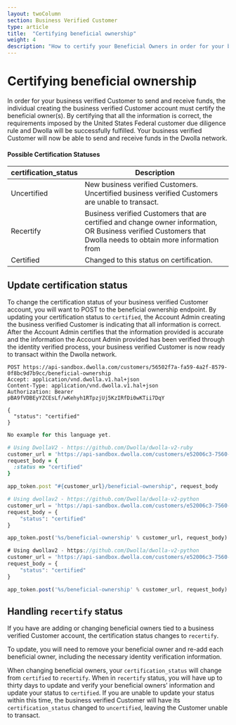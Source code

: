 ```yaml
---
layout: twoColumn
section: Business Verified Customer
type: article
title:  "Certifying beneficial ownership"
weight: 4
description: "How to certify your Beneficial Owners in order for your business Verified Customer to send funds in the Dwolla's ACH API."
---
```

# Certifying beneficial ownership

In order for your business verified Customer to send and receive funds, the individual creating the business verified Customer account must certify the beneficial owner(s). By certifying that all the information is correct, the requirements imposed by the United States Federal customer due diligence rule and Dwolla will be successfully fulfilled. Your business verified Customer will now be able to send and receive funds in the Dwolla network.

#### Possible Certification Statuses

| certification_status | Description       |
|----------------------|-------------------|
| Uncertified          | New business verified Customers. Uncertified business verified Customers are unable to transact. |
| Recertify            | Business verified Customers that are certified and change owner information, OR Business verified Customers that Dwolla needs to obtain more information from |
| Certified            | Changed to this status on certification.  |

## Update certification status

To change the certification status of your business verified Customer account, you will want to POST to the beneficial ownership endpoint. By updating your certification status to `certified`, the Account Admin creating the business verified Customer is indicating that all information is correct. After the Account Admin certifies that the information provided is accurate and the information the Account Admin provided has been verified through the identity verified process, your business verified Customer is now ready to transact within the Dwolla network.

```raw
POST https://api-sandbox.dwolla.com/customers/56502f7a-fa59-4a2f-8579-0f8bc9d7b9cc/beneficial-ownership
Accept: application/vnd.dwolla.v1.hal+json
Content-Type: application/vnd.dwolla.v1.hal+json
Authorization: Bearer pBA9fVDBEyYZCEsLf/wKehyh1RTpzjUj5KzIRfDi0wKTii7DqY

{
  "status": "certified"
}
```

```php
No example for this language yet.
```

```ruby
# Using DwollaV2 - https://github.com/Dwolla/dwolla-v2-ruby
customer_url = 'https://api-sandbox.dwolla.com/customers/e52006c3-7560-4ff1-99d5-b0f3a6f4f909'
request_body = {
  :status => "certified"
}

app_token.post "#{customer_url}/beneficial-ownership", request_body
```

```python
# Using dwollav2 - https://github.com/Dwolla/dwolla-v2-python
customer_url = 'https://api-sandbox.dwolla.com/customers/e52006c3-7560-4ff1-99d5-b0f3a6f4f909'
request_body = {
    "status": "certified"
}

app_token.post('%s/beneficial-ownership' % customer_url, request_body)

```

```javascript
# Using dwollav2 - https://github.com/Dwolla/dwolla-v2-python
customer_url = 'https://api-sandbox.dwolla.com/customers/e52006c3-7560-4ff1-99d5-b0f3a6f4f909'
request_body = {
    "status": "certified"
}

app_token.post('%s/beneficial-ownership' % customer_url, request_body)
```

## Handling `recertify` status

If you have are adding or changing beneficial owners tied to a business verified Customer account, the certification status changes to `recertify`. 

To update, you will need to remove your beneficial owner and re-add each beneficial owner, including  the necessary identity verification information.

When changing beneficial owners, your `certification_status` will change from `certified` to `recertify`. When in `recertify` status, you will have up to thirty days to update and verify your beneficial owners’ information and update your status to `certified`. If you are unable to update your status within this time, the business verified Customer will have its `certification_status` changed to `uncertified`, leaving the Customer unable to transact.